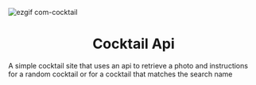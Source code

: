 ![ezgif com-cocktail](https://user-images.githubusercontent.com/83649458/168506603-391228e9-8e85-420f-9e60-19b343492d62.gif)

<h1 align="center">Cocktail Api</h1>

<p>A simple cocktail site that uses an api to retrieve a photo and instructions for a random cocktail or for a cocktail that matches the search name
